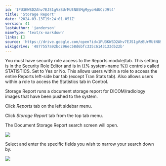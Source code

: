 ```yaml
---
id: '1PU3KWSD2Ahv7EJS1gVzBUrMUtN8SMgMyyoHdUCzJ9t4'
title: 'Storage Report'
date: '2024-03-13T19:24:01.051Z'
version: 41
lastAuthor: 'janderson'
mimeType: 'text/x-markdown'
links: []
source: 'https://drive.google.com/open?id=1PU3KWSD2Ahv7EJS1gVzBUrMUtN8SMgMyyoHdUCzJ9t4'
wikigdrive: '4877557a92bc296ec58d6bfc335c6143133d522b'
---
```

You must have security role access to the Reports module/tab. This setting is in the Security Role Editor and is in {{% system-name %}} controls called STATISTICS. Set to Yes or No. This allows users within a role to access the entire Reports left-side bar tab (except Tran Stats tab). Also allows users within a role to access the Statistics tab in Control.

Storage Report runs a document storage report for DICOM/radiology images that have been pushed to the system.

Click *Reports* tab on the left sidebar menu.

Click *Storage Report* tab from the top tab menu.

The Document Storage Report search screen will open.

![](../storage-report.assets/cb01bddf9e579cb7938a46fb916a6352.png)

Select and enter the specific fields you wish to narrow your search down by.

![](../storage-report.assets/b535cedd2fb405e2d7a9f8d28525d167.png)
